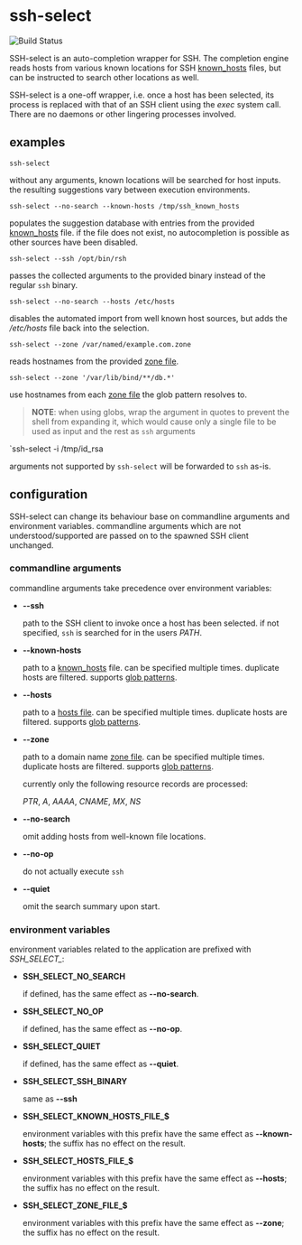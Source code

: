 # ssh-select

![Build Status](https://github.com/UiP9AV6Y/ssh-select/workflows/Build%2FTest/badge.svg)

SSH-select is an auto-completion wrapper for SSH.
The completion engine reads hosts from various
known locations for SSH [known_hosts][] files, but
can be instructed to search other locations as well.

SSH-select is a one-off wrapper, i.e. once a host
has been selected, its process is replaced with that
of an SSH client using the *exec* system call. There
are no daemons or other lingering processes involved.

## examples

`ssh-select`

without any arguments, known locations will be searched
for host inputs. the resulting suggestions vary between
execution environments.

`ssh-select --no-search --known-hosts /tmp/ssh_known_hosts`

populates the suggestion database with entries from the
provided [known_hosts][] file. if the file does not
exist, no autocompletion is possible as other sources
have been disabled.

`ssh-select --ssh /opt/bin/rsh`

passes the collected arguments to the provided binary
instead of the regular `ssh` binary.

`ssh-select --no-search --hosts /etc/hosts`

disables the automated import from well known host
sources, but adds the */etc/hosts* file back into
the selection.

`ssh-select --zone /var/named/example.com.zone`

reads hostnames from the provided [zone file][].

`ssh-select --zone '/var/lib/bind/**/db.*'`

use hostnames from each [zone file][] the glob pattern
resolves to.

> **NOTE**: when using globs, wrap the argument in
> quotes to prevent the shell from expanding it,
> which would cause only a single file to be
> used as input and the rest as `ssh` arguments

`ssh-select -i /tmp/id_rsa

arguments not supported by `ssh-select` will be
forwarded to `ssh` as-is.

## configuration

SSH-select can change its behaviour base on
commandline arguments and environment variables.
commandline arguments which are not
understood/supported are passed on to the spawned
SSH client unchanged.

### commandline arguments

commandline arguments take precedence over
environment variables:

* **--ssh**

  path to the SSH client to invoke once a host has
  been selected. if not specified, `ssh` is searched
  for in the users *PATH*.
* **--known-hosts**

  path to a [known_hosts][] file. can be specified
  multiple times. duplicate hosts are filtered.
  supports [glob patterns][].
* **--hosts**

  path to a [hosts file][]. can be specified
  multiple times. duplicate hosts are filtered.
  supports [glob patterns][].
* **--zone**

  path to a domain name [zone file][]. can be
  specified multiple times. duplicate hosts are
  filtered. supports [glob patterns][].

  currently only the following resource records
  are processed:

  *PTR*, *A*, *AAAA*, *CNAME*, *MX*, *NS*
* **--no-search**

  omit adding hosts from well-known file locations.
* **--no-op**

  do not actually execute `ssh`
* **--quiet**

  omit the search summary upon start.

### environment variables

environment variables related to the application
are prefixed with *SSH_SELECT_*:

* **SSH_SELECT_NO_SEARCH**

  if defined, has the same effect as **--no-search**.
* **SSH_SELECT_NO_OP**

  if defined, has the same effect as **--no-op**.
* **SSH_SELECT_QUIET**

  if defined, has the same effect as **--quiet**.
* **SSH_SELECT_SSH_BINARY**

  same as **--ssh**
* **SSH_SELECT_KNOWN_HOSTS_FILE_$**

  environment variables with this prefix have the
  same effect as **--known-hosts**; the suffix has
  no effect on the result.
* **SSH_SELECT_HOSTS_FILE_$**

  environment variables with this prefix have the
  same effect as **--hosts**; the suffix has
  no effect on the result.
* **SSH_SELECT_ZONE_FILE_$**

  environment variables with this prefix have the
  same effect as **--zone**; the suffix has
  no effect on the result.

[known_hosts]: http://man.openbsd.org/sshd.8#SSH_KNOWN_HOSTS_FILE_FORMAT
[hosts file]: http://www.tldp.org/LDP/solrhe/Securing-Optimizing-Linux-RH-Edition-v1.3/chap9sec95.html
[zone file]: https://tools.ietf.org/html/rfc1035
[glob patterns]: https://github.com/bmatcuk/doublestar#patterns
